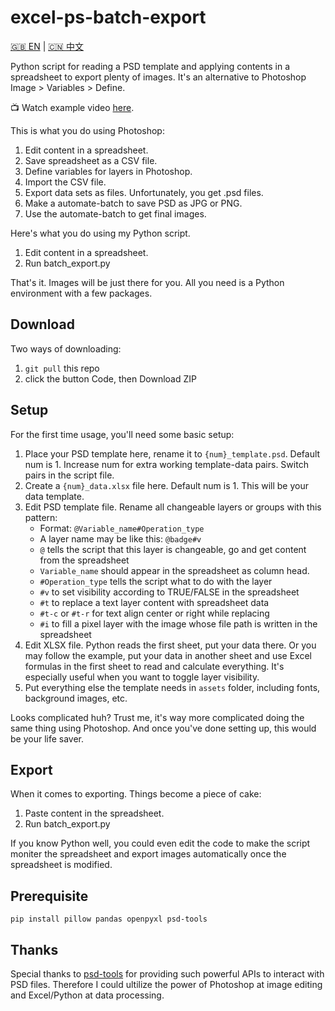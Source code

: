 # excel-ps-batch-export

[🇬🇧 EN](https://github.com/greenzorro/excel-ps-batch-export/blob/main/README.md) | [🇨🇳 中文](https://github.com/greenzorro/excel-ps-batch-export/blob/main/README_ZH_CN.md)

Python script for reading a PSD template and applying contents in a spreadsheet to export plenty of images. It's an alternative to Photoshop Image > Variables > Define.

📺 Watch example video [here](https://github.com/greenzorro/excel-ps-batch-export/blob/main/example/example.mp4).

This is what you do using Photoshop:

1. Edit content in a spreadsheet.
2. Save spreadsheet as a CSV file.
3. Define variables for layers in Photoshop.
4. Import the CSV file.
5. Export data sets as files. Unfortunately, you get .psd files.
6. Make a automate-batch to save PSD as JPG or PNG.
7. Use the automate-batch to get final images.

Here's what you do using my Python script.

1. Edit content in a spreadsheet.
2. Run batch_export.py

That's it. Images will be just there for you. All you need is a Python environment with a few packages.

## Download

Two ways of downloading:

1. `git pull` this repo
2. click the button Code, then Download ZIP

## Setup

For the first time usage, you'll need some basic setup:

1. Place your PSD template here, rename it to `{num}_template.psd`. Default num is 1. Increase num for extra working template-data pairs. Switch pairs in the script file.
2. Create a `{num}_data.xlsx` file here. Default num is 1. This will be your data template.
3. Edit PSD template file. Rename all changeable layers or groups with this pattern:
    - Format: `@Variable_name#Operation_type`
    - A layer name may be like this: `@badge#v`
    - `@` tells the script that this layer is changeable, go and get content from the spreadsheet
    - `Variable_name` should appear in the spreadsheet as column head.
    - `#Operation_type` tells the script what to do with the layer
    - `#v` to set visibility according to TRUE/FALSE in the spreadsheet
    - `#t` to replace a text layer content with spreadsheet data
    - `#t-c` or `#t-r` for text align center or right while replacing
    - `#i` to fill a pixel layer with the image whose file path is written in the spreadsheet
4. Edit XLSX file. Python reads the first sheet, put your data there. Or you may follow the example, put your data in another sheet and use Excel formulas in the first sheet to read and calculate everything. It's especially useful when you want to toggle layer visibility.
5. Put everything else the template needs in `assets` folder, including fonts, background images, etc.

Looks complicated huh? Trust me, it's way more complicated doing the same thing using Photoshop. And once you've done setting up, this would be your life saver.

## Export

When it comes to exporting. Things become a piece of cake:

1. Paste content in the spreadsheet.
2. Run batch_export.py

If you know Python well, you could even edit the code to make the script moniter the spreadsheet and export images automatically once the spreadsheet is modified.

## Prerequisite

```
pip install pillow pandas openpyxl psd-tools
```

## Thanks

Special thanks to [psd-tools](https://github.com/psd-tools/psd-tools) for providing such powerful APIs to interact with PSD files. Therefore I could ultilize the power of Photoshop at image editing and Excel/Python at data processing.
